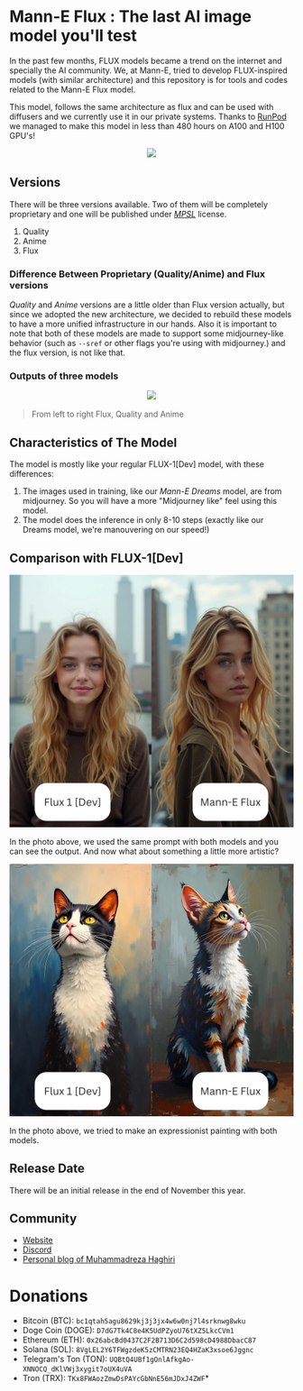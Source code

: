 # Mann-E Flux : The last AI image model you'll test

In the past few months, FLUX models became a trend on the internet and specially the AI community. We, at Mann-E, tried to develop FLUX-inspired models (with similar architecture) and this repository is for tools and codes related to the Mann-E Flux model. 

This model, follows the same architecture as flux and can be used with diffusers and we currently use it in our private systems. Thanks to [RunPod](https://runpod.io) we managed to make this model in less than 480 hours on A100 and H100 GPU's!

<p align="center">
    <img src="banner.png">
</p>

## Versions

There will be three versions available. Two of them will be completely proprietary and one will be published under _[MPSL](https://github.com/mann-e/mpsl)_ license.

1. Quality 
2. Anime 
3. Flux 

### Difference Between Proprietary (Quality/Anime) and Flux versions

_Quality_ and _Anime_ versions are a little older than Flux version actually, but since we adopted the new architecture, we decided to rebuild these models to have a more unified infrastructure in our hands. Also it is important to note that both of these models are made to support some midjourney-like behavior (such as `--sref` or other flags you're using with midjourney.) and the flux version, is not like that. 

### Outputs of three models

<p align="center">
    <img src="three.png">
</p>

> From left to right Flux, Quality and Anime

## Characteristics of The Model

The model is mostly like your regular FLUX-1[Dev] model, with these differences: 

1. The images used in training, like our _Mann-E Dreams_ model, are from midjourney. So you will have a more "Midjourney like" feel using this model. 
2. The model does the inference in only 8-10 steps (exactly like our Dreams model, we're manouvering on our speed!)

## Comparison with FLUX-1[Dev]

![Analog photo](./compariosn-1.jpg)

In the photo above, we used the same prompt with both models and you can see the output. And now what about something a little more artistic? 

![Expressionism](./compariosn-2.jpg)

In the photo above, we tried to make an expressionist painting with both models. 

## Release Date 

There will be an initial release in the end of November this year. 

## Community 

* [Website](https://mann-e.com)
* [Discord](https://discord.gg/7UBd7J36B4)
* [Personal blog of Muhammadreza Haghiri](https://haghiri75.com/en)

# Donations 

* Bitcoin (BTC): `bc1qtah5agu8629kj3j3jx4w6w0nj7l4srknwg8wku`
* Doge Coin (DOGE): `D7dG7Tk4C8e4K5UdPZyoU76tXZ5LkcCVm1`
* Ethereum (ETH): `0x26abcBd0437C2F2B713D6C2d598cD4988DbacC87`
* Solana (SOL): `8VgLEL2Y6TFWgzdeK5zCMTRN23EQ4HZaK3xsoe6Jggnc`
* Telegram's Ton (TON): `UQBtQ4UBf1gOnlAfkgAo-XNNOCQ_dKlVWj3xygit7oUX4uVA`
* Tron (TRX): `TKx8FWAozZmwDsPAYcGbNnE56mJDxJ4ZWF`*
